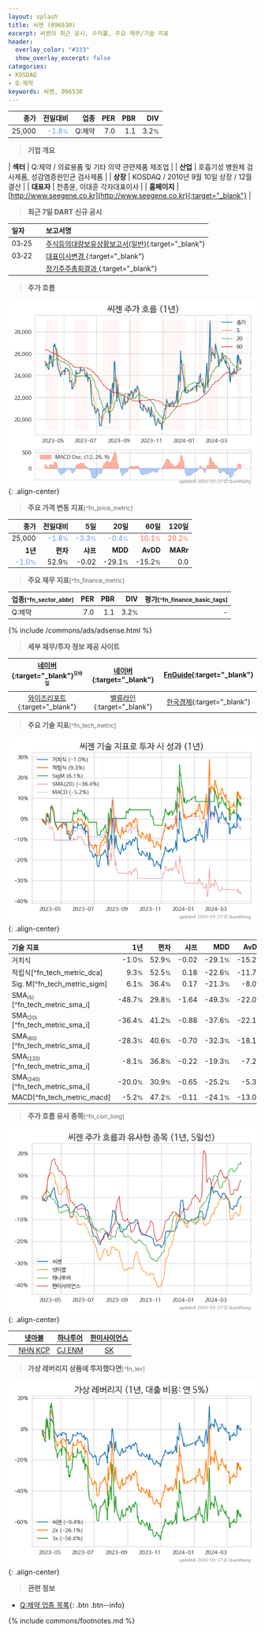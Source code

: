 ```yaml
---
layout: splash
title: 씨젠 (096530)
excerpt: 씨젠의 최근 공시, 수익률, 주요 재무/기술 지표
header:
  overlay_color: "#333"
  show_overlay_excerpt: false
categories:
- KOSDAQ
- Q:제약
keywords: 씨젠, 096530
---
```


| **종가** | **전일대비** | **업종** | **PER** | **PBR** | **DIV** |
| -------: | -----------: | -------: | ------: | ------: | ------: |
| 25,000 | <span style="color: cornflowerblue">-1.8<small>%</small></span> | Q:제약 | 7.0 | 1.1 | 3.2<small>%</small> |

<!-- more -->


> **기업 개요**<a id="company"></a>

| <span style="white-space:nowrap;">**섹터**</span> | Q:제약 / 의료용품 및 기타 의약 관련제품 제조업 |
| <span style="white-space:nowrap;">**산업**</span> | 호흡기성 병원체 검사제품, 성감염증원인균 검사제품 |
| <span style="white-space:nowrap;">**상장**</span> | KOSDAQ / 2010년 9월 10일 상장 / 12월 결산 |
| <span style="white-space:nowrap;">**대표자**</span> | 천종윤, 이대훈 각자대표이사 |
| <span style="white-space:nowrap;">**홈페이지**</span> | [http://www.seegene.co.kr](http://www.seegene.co.kr){:target="_blank"} |


> **최근 7일 DART 신규 공시**<a id="dart"></a>

| **일자** |      | **보고서명** |
| :------- | :--- | :----------- |
| 03&#x2011;25 | | [주식등의대량보유상황보고서(일반)](https://dart.fss.or.kr/dsaf001/main.do?rcpNo=20240325000729){:target="_blank"} |
| 03&#x2011;22 | | [대표이사변경              ](https://dart.fss.or.kr/dsaf001/main.do?rcpNo=20240322900834){:target="_blank"} |
|  | | [정기주주총회결과              ](https://dart.fss.or.kr/dsaf001/main.do?rcpNo=20240322900722){:target="_blank"} |


> **주가 흐름**<a id="price"></a>

![096530](/stock/images/096530.png){: .align-center}


> **주요 가격 변동 지표**<small>[^fn_price_metric]</small>

| **종가** | **전일대비** | **5일** | **20일** | **60일** | **120일** |
| -------: | -----------: | ------: | -------: | -------: | --------: |
| 25,000 | <span style="color: cornflowerblue">-1.8<small>%</small></span> | <span style="color: cornflowerblue">-3.3<small>%</small></span> | <span style="color: cornflowerblue">-0.4<small>%</small></span> | <span style="color: tomato">10.1<small>%</small></span> | <span style="color: tomato">20.2<small>%</small></span> |
| **1년** | **편차** | **샤프** | **MDD** | **AvDD** | **MARr** |
| <span style="color: cornflowerblue">-1.0<small>%</small></span> | 52.9<small>%</small> | -0.02 | -29.1<small>%</small> | -15.2<small>%</small> | 0.0 |


> **주요 재무 지표**<small>[^fn_finance_metric]</small>

| **업종**<small>[^fn_sector_abbr]</small> | **PER** | **PBR** | **DIV** | **평가**<small>[^fn_finance_basic_tags]</small> |
| :--------------------------------------- | ------: | ------: | ------: | ----------------------------------------------: |
| Q:제약 | 7.0 | 1.1 | 3.2<small>%</small> | - |



{% include /commons/ads/adsense.html %}

> **세부 재무/투자 정보 제공 사이트**

| [네이버](https://m.stock.naver.com/domestic/stock/096530/finance/summary){:target="_blank"}<sup><small>모바일</small></sup> | [네이버](https://finance.naver.com/item/coinfo.naver?code=096530){:target="_blank"} | [FnGuide](https://comp.fnguide.com/SVO2/ASP/SVD_Invest.asp?gicode=A096530&MenuYn=Y){:target="_blank"} |
| :---: | :---: | :---: |
| [와이즈리포트](https://comp.wisereport.co.kr/company/c1040001.aspx?cmp_cd=096530){:target="_blank"} | [밸류라인](https://www.valueline.co.kr/finance/summary/096530){:target="_blank"} | [한국경제](https://markets.hankyung.com/stock/096530/financial-summary){:target="_blank"} |


> **주요 기술 지표**<small>[^fn_tech_metric]</small>


![096530](/stock/images/096530_tech.png){: .align-center}

| **기술 지표** | **1년** | **편차** | **샤프** | **MDD** | **AvDD** |
| :------------ | ------: | -----------: | -------: | ------: | -------: |
| 거치식 | -1.0<small>%</small> | 52.9<small>%</small> | -0.02 | -29.1<small>%</small> | -15.2<small>%</small> |
| 적립식[^fn_tech_metric_dca] | 9.3<small>%</small> | 52.5<small>%</small> | 0.18 | -22.6<small>%</small> | -11.7<small>%</small> |
| Sig. M[^fn_tech_metric_sigm] | 6.1<small>%</small> | 36.4<small>%</small> | 0.17 | -21.3<small>%</small> | -8.0<small>%</small> |
| SMA<small><sub>(5)</sub></small>[^fn_tech_metric_sma_i] | -48.7<small>%</small> | 29.8<small>%</small> | -1.64 | -49.3<small>%</small> | -22.0<small>%</small> |
| SMA<small><sub>(20)</sub></small>[^fn_tech_metric_sma_i] | -36.4<small>%</small> | 41.2<small>%</small> | -0.88 | -37.6<small>%</small> | -22.1<small>%</small> |
| SMA<small><sub>(60)</sub></small>[^fn_tech_metric_sma_i] | -28.3<small>%</small> | 40.6<small>%</small> | -0.70 | -32.3<small>%</small> | -18.1<small>%</small> |
| SMA<small><sub>(120)</sub></small>[^fn_tech_metric_sma_i] | -8.1<small>%</small> | 36.8<small>%</small> | -0.22 | -19.3<small>%</small> | -7.2<small>%</small> |
| SMA<small><sub>(240)</sub></small>[^fn_tech_metric_sma_i] | -20.0<small>%</small> | 30.9<small>%</small> | -0.65 | -25.2<small>%</small> | -5.3<small>%</small> |
| MACD[^fn_tech_metric_macd] | -5.2<small>%</small> | 47.2<small>%</small> | -0.11 | -24.1<small>%</small> | -13.0<small>%</small> |


> **주가 흐름 유사 종목**<a id="corr"></a><small>[^fn_corr_long]</small>

![096530](/stock/images/096530_corr.png){: .align-center}

|       | [넷마블](/251270/) | [하나투어](/039130/) | [한미사이언스](/008930/) |
| :---: | :------------------------------------: | :------------------------------------: | :------------------------------------: |
|       | [NHN KCP](/060250/) | [CJ ENM](/035760/) | [SK](/034730/) |


> **가상 레버리지 상품에 투자했다면**<a id="2x"></a><small>[^fn_lev]</small>

![096530](/stock/images/096530_2x.png){: .align-center}


> **관련 정보**

- [Q:제약 업종 목록](/stats/sector/kosdaq_업종_제약_종목/){: .btn .btn--info}

{% include commons/footnotes.md %}